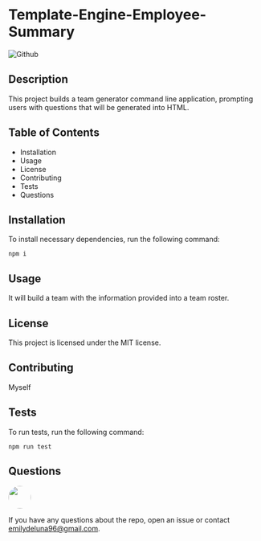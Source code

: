 
  # **Template-Engine-Employee-Summary**

  ![Github](https://img.shields.io/github/last-commit/emcarlisle/Template-Engine-Employee-Summary)

  ## **Description**
 This project builds a team generator command line application, prompting users with questions that will be generated into HTML.

  ## **Table of Contents**

  * Installation
  * Usage
  * License
  * Contributing
  * Tests
  * Questions

  ## **Installation**
 
  To install necessary dependencies, run the following command:

  `npm i`

  ## **Usage**
 It will build a team with the information provided into a team roster.

  ## **License**

  This project is licensed under the MIT license.

  ## **Contributing**

  Myself

  ## **Tests**

  To run tests, run the following command:

  `npm run test`

  ## **Questions**

  <img src="https://avatars.githubusercontent.com/emcarlisle" style="width: 45px; height: 45px; border-radius:100%;">

  If you have any questions about the repo, open an issue or contact emilydeluna96@gmail.com.